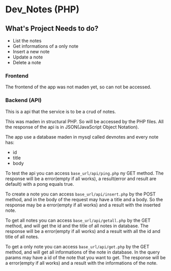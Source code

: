 # Dev_Notes (PHP)

## What's Project Needs to do?

- List the notes
- Get informations of a only note
- Insert a new note
- Update a note
- Delete a note

### Frontend

The frontend of the app was not maden yet, so can not be accessed.

### Backend (API)

This is a api that the service is to be a crud of notes.

This was maden in structural PHP. So will be accessed by the PHP files. All the response of the api is in JSON(JavaScript Object Notation).

The app use a database maden in mysql called devnotes and every note has:
- id
- title
- body

To test the api you can access `base_url/api/ping.php` ny GET method. The response will be a error(empty if all works), a result(error and result are default) with a pong equals true.

To create a note you can access `base_url/api/insert.php` by the POST method, and in the body of the request may have a title and a body. So the response may be a error(empty if all works) and a result with the inserted note.

To get all notes you can access `base_url/api/getall.php` by the GET method, and will get the id and the title of all notes in database. The response will be a error(empty if all works) and a result with all the id and title of all notes.

To get a only note you can access `base_url/api/get.php` by the GET method, and will get all informations of the note in database. In the query params may have a id of the note that you want to get. The response will be a error(empty if all works) and a result with the informations of the note.